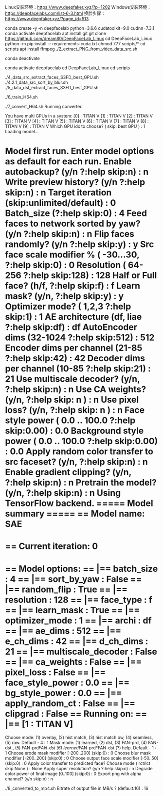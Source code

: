 Linux安装环境：https://www.deepfaker.xyz/?p=1202
Windows安装环境：https://deepfacelabs.com/list-6-3.html
换脸步骤：https://www.deepfaker.xyz/?page_id=513

conda create -y -n deepfacelab python=3.6.6 cudatoolkit=9.0 cudnn=7.3.1
conda activate deepfacelab
apt install git
git clone https://github.com/dream80/DeepFaceLab_Linux
cd DeepFaceLab_Linux
python -m pip install -r requirements-cuda.txt
chmod 777 scripts/*
cd scripts
apt install ffmpeg
./2_extract_PNG_from_video_data_src.sh

conda deactivate


conda activate deepfacelab
cd DeepFaceLab_Linux
cd scripts

./4_data_src_extract_faces_S3FD_best_GPU.sh
./4.2.1_data_src_sort_by_blur.sh
./5_data_dst_extract_faces_S3FD_best_GPU.sh

./6_train_H64.sh

./7_convert_H64.sh
Running converter.

You have multi GPUs in a system: 
[0] : TITAN V
[1] : TITAN V
[2] : TITAN V
[3] : TITAN V
[4] : TITAN V
[5] : TITAN V
[6] : TITAN V
[7] : TITAN V
[8] : TITAN V
[9] : TITAN V
Which GPU idx to choose? ( skip: best GPU ) : 1
Loading model...

Model first run. Enter model options as default for each run.
Enable autobackup? (y/n ?:help skip:n) : n
Write preview history? (y/n ?:help skip:n) : n
Target iteration (skip:unlimited/default) : 
0
Batch_size (?:help skip:0) : 4
Feed faces to network sorted by yaw? (y/n ?:help skip:n) : n
Flip faces randomly? (y/n ?:help skip:y) : y
Src face scale modifier % ( -30...30, ?:help skip:0) : 0
Resolution ( 64-256 ?:help skip:128) : 
128
Half or Full face? (h/f, ?:help skip:f) : f
Learn mask? (y/n, ?:help skip:y) : y
Optimizer mode? ( 1,2,3 ?:help skip:1) : 1
AE architecture (df, liae ?:help skip:df) : df
AutoEncoder dims (32-1024 ?:help skip:512) : 
512
Encoder dims per channel (21-85 ?:help skip:42) : 
42
Decoder dims per channel (10-85 ?:help skip:21) : 
21
Use multiscale decoder? (y/n, ?:help skip:n) : 
n
Use CA weights? (y/n, ?:help skip: n ) : 
n
Use pixel loss? (y/n, ?:help skip: n ) : 
n
Face style power ( 0.0 .. 100.0 ?:help skip:0.00) : 
0.0
Background style power ( 0.0 .. 100.0 ?:help skip:0.00) : 
0.0
Apply random color transfer to src faceset? (y/n, ?:help skip:n) : 
n
Enable gradient clipping? (y/n, ?:help skip:n) : 
n
Pretrain the model? (y/n, ?:help skip:n) : n
Using TensorFlow backend.
===== Model summary =====
== Model name: SAE
==
== Current iteration: 0
==
== Model options:
== |== batch_size : 4
== |== sort_by_yaw : False
== |== random_flip : True
== |== resolution : 128
== |== face_type : f
== |== learn_mask : True
== |== optimizer_mode : 1
== |== archi : df
== |== ae_dims : 512
== |== e_ch_dims : 42
== |== d_ch_dims : 21
== |== multiscale_decoder : False
== |== ca_weights : False
== |== pixel_loss : False
== |== face_style_power : 0.0
== |== bg_style_power : 0.0
== |== apply_random_ct : False
== |== clipgrad : False
== Running on:
== |== [1 : TITAN V]
=========================
Choose mode: (1) overlay, (2) hist match, (3) hist match bw, (4) seamless, (5) raw. Default - 4 : 1
Mask mode: (1) learned, (2) dst, (3) FAN-prd, (4) FAN-dst , (5) FAN-prd*FAN-dst (6) learned*FAN-prd*FAN-dst (?) help. Default - 1 : 1
Choose erode mask modifier [-200..200] (skip:0) : 
0
Choose blur mask modifier [-200..200] (skip:0) : 
0
Choose output face scale modifier [-50..50] (skip:0) : 
0
Apply color transfer to predicted face? Choose mode ( rct/lct skip:None ) : 
None
Apply super resolution? (y/n ?:help skip:n) : 
n
Degrade color power of final image [0..100] (skip:0) : 
0
Export png with alpha channel? (y/n skip:n) : 
n

./8_converted_to_mp4.sh 
Bitrate of output file in MB/s ? (default:16) : 16